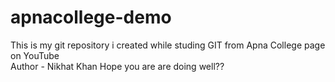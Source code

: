 # apnacollege-demo
This is my git repository i created while studing GIT from Apna College page on YouTube
<br>
Author - Nikhat Khan
Hope you are are doing well??
